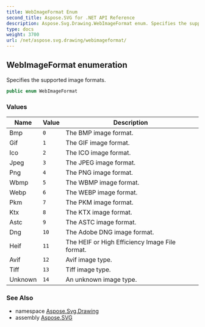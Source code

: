 ```yaml
---
title: WebImageFormat Enum
second_title: Aspose.SVG for .NET API Reference
description: Aspose.Svg.Drawing.WebImageFormat enum. Specifies the supported image formats
type: docs
weight: 3700
url: /net/aspose.svg.drawing/webimageformat/
---
```

## WebImageFormat enumeration

Specifies the supported image formats.

```csharp
public enum WebImageFormat
```

### Values

| Name | Value | Description |
| --- | --- | --- |
| Bmp | `0` | The BMP image format. |
| Gif | `1` | The GIF image format. |
| Ico | `2` | The ICO image format. |
| Jpeg | `3` | The JPEG image format. |
| Png | `4` | The PNG image format. |
| Wbmp | `5` | The WBMP image format. |
| Webp | `6` | The WEBP image format. |
| Pkm | `7` | The PKM image format. |
| Ktx | `8` | The KTX image format. |
| Astc | `9` | The ASTC image format. |
| Dng | `10` | The Adobe DNG image format. |
| Heif | `11` | The HEIF or High Efficiency Image File format. |
| Avif | `12` | Avif image type. |
| Tiff | `13` | Tiff image type. |
| Unknown | `14` | An unknown image type. |

### See Also

* namespace [Aspose.Svg.Drawing](../../aspose.svg.drawing/)
* assembly [Aspose.SVG](../../)
